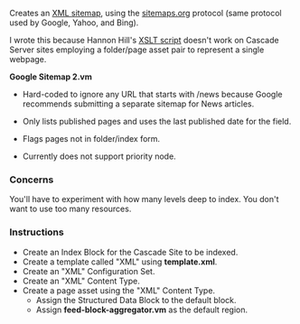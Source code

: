 
Creates an [XML sitemap](http://www.union.edu/feeds/sitemaps/reboot.xml), using the [sitemaps.org](http://www.sitemaps.org/protocol.html) protocol (same protocol used by Google, Yahoo, and Bing).

I wrote this because Hannon Hill's [XSLT script](https://github.com/hannonhill/XSLT-Workbook/tree/master/Site-Map) doesn't work on Cascade Server sites employing a folder/page asset pair to represent a single webpage.

**Google Sitemap 2.vm**

* Hard-coded to ignore any URL that starts with /news because Google recommends submitting a separate sitemap for News articles.

* Only lists published pages and uses the last published date for the <lastmod> field.

* Flags pages not in folder/index form.

* Currently does not support priority node.

### Concerns ###
You'll have to experiment with how many levels deep to index. You don't want to use too many resources.

### Instructions ###
* Create an Index Block for the Cascade Site to be indexed.
* Create a template called "XML" using **template.xml**.
* Create an "XML" Configuration Set.
* Create an "XML" Content Type.
* Create a page asset using the "XML" Content Type.
    * Assign the Structured Data Block to the default block.
    * Assign **feed-block-aggregator.vm** as the default region.